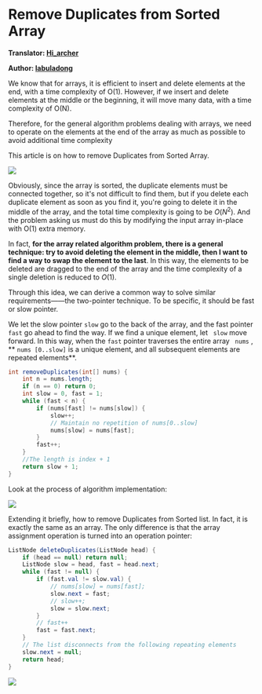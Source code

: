﻿# Remove Duplicates from Sorted Array

**Translator: [Hi_archer](https://hiarcher.top/)**

**Author: [labuladong](https://github.com/labuladong)**

We know that for arrays, it is efficient to insert and delete elements at the end, with a time complexity of O(1). However, if we insert and delete elements at the middle or the beginning, it will move many data, with a time complexity of O(N).

Therefore, for the general algorithm problems dealing with arrays, we need to operate on the elements at the end of the array as much as possible to avoid additional time complexity

This article is on how to remove Duplicates from Sorted Array.

![](../pictures/Remove_Duplicates_from_Sorted_Array/title1.jpg)

Obviously, since the array is sorted, the duplicate elements must be connected together, so it's not difficult to find them, but if you delete each duplicate element as soon as you find it, you're going to delete it in the middle of the array, and the total time complexity is going to be $O(N^2)$. And the problem asking us must do this by modifying the input array in-place with O(1) extra memory.

In fact, **for the array related algorithm problem, there is a general technique: try to avoid deleting the element in the middle, then I want to find a way to swap the element to the last**. In this way, the elements to be deleted are dragged to the end of the array and the time complexity of a single deletion is reduced to $O(1)$.

Through this idea, we can derive a common way to solve similar requirements——the two-pointer technique. To be specific, it should be fast or slow pointer.

We let the slow pointer `slow` go to the back of the array, and the fast pointer ` fast` go ahead to find the way. If we find a unique element, let ` slow` move forward. In this way, when the `fast` pointer traverses the entire array ` nums` , ** `nums [0..slow]` is a unique element, and all subsequent elements are repeated elements**.

``` java
int removeDuplicates(int[] nums) {
    int n = nums.length;
    if (n == 0) return 0;
    int slow = 0, fast = 1;
    while (fast < n) {
        if (nums[fast] != nums[slow]) {
            slow++;
            // Maintain no repetition of nums[0..slow] 
            nums[slow] = nums[fast];
        }
        fast++;
    }
    //The length is index + 1 
    return slow + 1;
}
```

Look at the process of algorithm implementation:

![](../pictures/Remove_Duplicates_from_Sorted_Array/1.gif)

Extending it briefly, how to remove Duplicates from Sorted list. In fact, it is exactly the same as an array. The only difference is that the array assignment operation is turned into an operation pointer:

``` java
ListNode deleteDuplicates(ListNode head) {
    if (head == null) return null;
    ListNode slow = head, fast = head.next;
    while (fast != null) {
        if (fast.val != slow.val) {
            // nums[slow] = nums[fast];
            slow.next = fast;
            // slow++;
            slow = slow.next;
        }
        // fast++
        fast = fast.next;
    }
    // The list disconnects from the following repeating elements
    slow.next = null;
    return head;
}
```

![](../pictures/Remove_Duplicates_from_Sorted_Array/2.gif)
